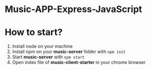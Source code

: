 # Music-APP-Express-JavaScript

# How to start?
1. Install node on your machine
2. Install npm on your **music-server** folder with ```npm init```
3. Start **music-server** with ```npm start```
4. Open index file of **music-client-starter** in your chrome browser
